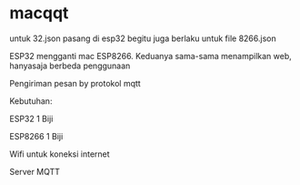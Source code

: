 # macqqt
untuk 32.json pasang di esp32 begitu juga berlaku untuk file 8266.json

ESP32 mengganti mac ESP8266. Keduanya sama-sama menampilkan web, hanyasaja berbeda penggunaan

Pengiriman pesan by protokol mqtt

Kebutuhan:

ESP32 1 Biji

ESP8266 1 Biji

Wifi untuk koneksi internet

Server MQTT
